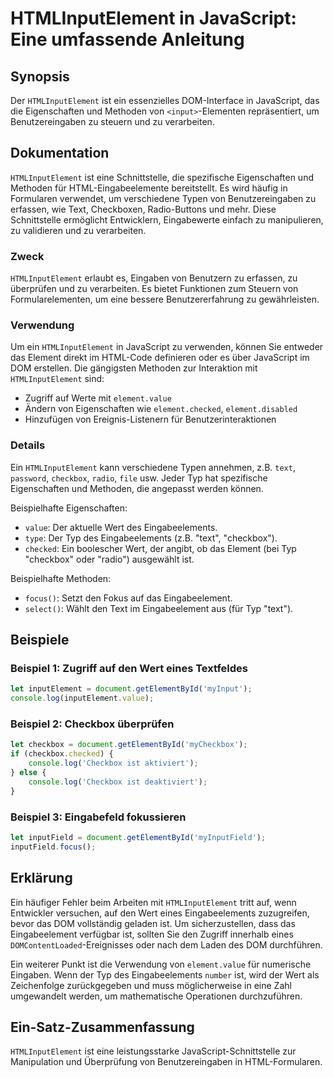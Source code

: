 <!--
Meta Description: # HTMLInputElement in JavaScript: Eine umfassende Anleitung ## Synopsis Der `HTMLInputElement` ist ein essenzielles DOM-Interface in JavaScript, das d...
Meta Keywords: ist, htmlinputelement, und, javascript, von
-->

# HTMLInputElement in JavaScript: Eine umfassende Anleitung

## Synopsis
Der `HTMLInputElement` ist ein essenzielles DOM-Interface in JavaScript, das die Eigenschaften und Methoden von `<input>`-Elementen repräsentiert, um Benutzereingaben zu steuern und zu verarbeiten.

## Dokumentation
`HTMLInputElement` ist eine Schnittstelle, die spezifische Eigenschaften und Methoden für HTML-Eingabeelemente bereitstellt. Es wird häufig in Formularen verwendet, um verschiedene Typen von Benutzereingaben zu erfassen, wie Text, Checkboxen, Radio-Buttons und mehr. Diese Schnittstelle ermöglicht Entwicklern, Eingabewerte einfach zu manipulieren, zu validieren und zu verarbeiten.

### Zweck
`HTMLInputElement` erlaubt es, Eingaben von Benutzern zu erfassen, zu überprüfen und zu verarbeiten. Es bietet Funktionen zum Steuern von Formularelementen, um eine bessere Benutzererfahrung zu gewährleisten.

### Verwendung
Um ein `HTMLInputElement` in JavaScript zu verwenden, können Sie entweder das Element direkt im HTML-Code definieren oder es über JavaScript im DOM erstellen. Die gängigsten Methoden zur Interaktion mit `HTMLInputElement` sind:

- Zugriff auf Werte mit `element.value`
- Ändern von Eigenschaften wie `element.checked`, `element.disabled`
- Hinzufügen von Ereignis-Listenern für Benutzerinteraktionen

### Details
Ein `HTMLInputElement` kann verschiedene Typen annehmen, z.B. `text`, `password`, `checkbox`, `radio`, `file` usw. Jeder Typ hat spezifische Eigenschaften und Methoden, die angepasst werden können. 

Beispielhafte Eigenschaften:
- `value`: Der aktuelle Wert des Eingabeelements.
- `type`: Der Typ des Eingabeelements (z.B. "text", "checkbox").
- `checked`: Ein boolescher Wert, der angibt, ob das Element (bei Typ "checkbox" oder "radio") ausgewählt ist.

Beispielhafte Methoden:
- `focus()`: Setzt den Fokus auf das Eingabeelement.
- `select()`: Wählt den Text im Eingabeelement aus (für Typ "text").

## Beispiele
### Beispiel 1: Zugriff auf den Wert eines Textfeldes
```javascript
let inputElement = document.getElementById('myInput');
console.log(inputElement.value);
```

### Beispiel 2: Checkbox überprüfen
```javascript
let checkbox = document.getElementById('myCheckbox');
if (checkbox.checked) {
    console.log('Checkbox ist aktiviert');
} else {
    console.log('Checkbox ist deaktiviert');
}
```

### Beispiel 3: Eingabefeld fokussieren
```javascript
let inputField = document.getElementById('myInputField');
inputField.focus();
```

## Erklärung
Ein häufiger Fehler beim Arbeiten mit `HTMLInputElement` tritt auf, wenn Entwickler versuchen, auf den Wert eines Eingabeelements zuzugreifen, bevor das DOM vollständig geladen ist. Um sicherzustellen, dass das Eingabeelement verfügbar ist, sollten Sie den Zugriff innerhalb eines `DOMContentLoaded`-Ereignisses oder nach dem Laden des DOM durchführen.

Ein weiterer Punkt ist die Verwendung von `element.value` für numerische Eingaben. Wenn der Typ des Eingabeelements `number` ist, wird der Wert als Zeichenfolge zurückgegeben und muss möglicherweise in eine Zahl umgewandelt werden, um mathematische Operationen durchzuführen.

## Ein-Satz-Zusammenfassung
`HTMLInputElement` ist eine leistungsstarke JavaScript-Schnittstelle zur Manipulation und Überprüfung von Benutzereingaben in HTML-Formularen.